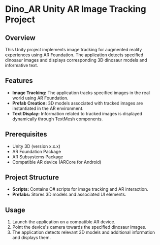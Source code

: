 # Dino_AR Unity AR Image Tracking Project

## Overview

This Unity project implements image tracking for augmented reality experiences using AR Foundation. The application detects specified dinosaur images and displays corresponding 3D dinosaur models and informative text.

## Features

- **Image Tracking:** The application tracks specified images in the real world using AR Foundation.
- **Prefab Creation:** 3D models associated with tracked images are instantiated in the AR environment.
- **Text Display:** Information related to tracked images is displayed dynamically through TextMesh components.

## Prerequisites

- Unity 3D (version x.x.x)
- AR Foundation Package
- AR Subsystems Package
- Compatible AR device (ARCore for Android)

## Project Structure

- **Scripts:** Contains C# scripts for image tracking and AR interaction.
- **Prefabs:** Stores 3D models and associated UI elements.

## Usage

1. Launch the application on a compatible AR device.
2. Point the device's camera towards the specified dinosaur images.
3. The application detects relevant 3D models and additional information and displays them.
